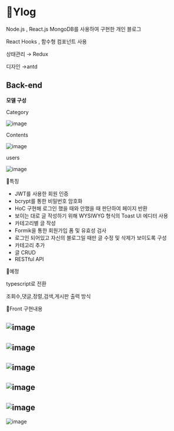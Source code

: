# 🔹Ylog

Node.js , React.js MongoDB를 사용하여 구현한 개인 블로그

React Hooks , 함수형 컴포넌트 사용

상태관리 → Redux

디자인 →antd

## Back-end

**모델 구성**

Category

![image](https://user-images.githubusercontent.com/62733005/122681934-b5303d00-d231-11eb-8cc6-7d138201b091.png)

Contents

![image](https://user-images.githubusercontent.com/62733005/122681959-cb3dfd80-d231-11eb-8472-beafc7024d5d.png)

users

![image](https://user-images.githubusercontent.com/62733005/122681965-d133de80-d231-11eb-80b3-ceb82fa61294.png)

🔹특징

- JWT를 사용한 회원 인증
- bcrypt를 통한 비밀번호 암호화
- HoC 구현해 로그인 했을 때와 안했을 때 판단하여 페이지 반환
- 보이는 대로 글 작성하기 위해 WYSIWYG 형식의 Toast UI 에디터 사용
- 카테고리별 글 작성
- Formik을 통한 회원가입 폼 및 유효성 검사
- 로그인 되어있고 자신의 블로그일 때만 글 수정 및 삭제가 보이도록 구성
- 카테고리 추가
- 글 CRUD
- RESTful API

🔹예정

typescript로 전환

조회수,댓글,정렬,검색,게시판 출력 방식 


🔹Front 구현내용

![image](https://user-images.githubusercontent.com/62733005/122682021-1b1cc480-d232-11eb-9128-06d7c7feeec7.png)
---
![image](https://user-images.githubusercontent.com/62733005/122682010-0e986c00-d232-11eb-9ab8-88768c9e186e.png)
---
![image](https://user-images.githubusercontent.com/62733005/122682049-443d5500-d232-11eb-9fb0-961f0f3d0a27.png)
---
![image](https://user-images.githubusercontent.com/62733005/122682058-53bc9e00-d232-11eb-968c-48710246806f.png)
---
![image](https://user-images.githubusercontent.com/62733005/122682091-79e23e00-d232-11eb-97b0-a4a21f98ab1d.png)
---
![image](https://user-images.githubusercontent.com/62733005/122682141-b0b85400-d232-11eb-936e-a4524fbb6566.png)

